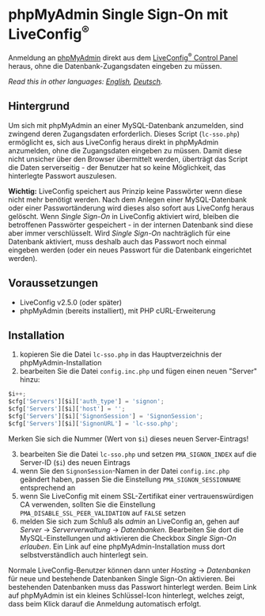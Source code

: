 # phpMyAdmin Single Sign-On mit LiveConfig<sup>®</sup>
Anmeldung an [phpMyAdmin](https://www.phpmyadmin.net) direkt aus dem [LiveConfig<sup>®</sup> Control Panel](https://www.liveconfig.com) heraus, ohne die Datenbank-Zugangsdaten eingeben zu müssen.

*Read this in other languages: [English](README.md), [Deutsch](README.de.md).*

## Hintergrund
Um sich mit phpMyAdmin an einer MySQL-Datenbank anzumelden, sind zwingend deren Zugangsdaten erforderlich. Dieses Script (`lc-sso.php`) ermöglicht es, sich aus LiveConfig heraus direkt in phpMyAdmin anzumelden, ohne die Zugangsdaten eingeben zu müssen. Damit diese nicht unsicher über den Browser übermittelt werden, überträgt das Script die Daten serverseitig - der Benutzer hat so keine Möglichkeit, das hinterlegte Passwort auszulesen.

**Wichtig:** LiveConfig speichert aus Prinzip keine Passwörter wenn diese nicht mehr benötigt werden. Nach dem Anlegen einer MySQL-Datenbank oder einer Passwortänderung wird dieses also sofort aus LiveConfg heraus gelöscht. Wenn *Single Sign-On* in LiveConfig aktiviert wird, bleiben die betroffenen Passwörter gespeichert - in der internen Datenbank sind diese aber immer verschlüsselt. Wird *Single Sign-On* nachträglich für eine Datenbank aktiviert, muss deshalb auch das Passwort noch einmal eingeben werden (oder ein neues Passwort für die Datenbank eingerichtet werden).

## Voraussetzungen
* LiveConfig v2.5.0 (oder später)
* phpMyAdmin (bereits installiert), mit PHP cURL-Erweiterung

## Installation
1. kopieren Sie die Datei `lc-sso.php` in das Hauptverzeichnis der phpMyAdmin-Installation
2. bearbeiten Sie die Datei `config.inc.php` und fügen einen neuen "Server" hinzu:

```javascript
$i++;
$cfg['Servers'][$i]['auth_type'] = 'signon';
$cfg['Servers'][$i]['host'] = '';
$cfg['Servers'][$i]['SignonSession'] = 'SignonSession';
$cfg['Servers'][$i]['SignonURL'] = 'lc-sso.php';
```

   Merken Sie sich die Nummer (Wert von `$i`) dieses neuen Server-Eintrags!

3. bearbeiten Sie die Datei `lc-sso.php` und setzen `PMA_SIGNON_INDEX` auf die Server-ID (`$i`) des neuen Eintrags
4. wenn Sie den `SignonSession`-Namen in der Datei `config.inc.php` geändert haben, passen Sie die Einstellung `PMA_SIGNON_SESSIONNAME` entsprechend an
5. wenn Sie LiveConfig mit einem SSL-Zertifikat einer vertrauenswürdigen CA verwenden, sollten Sie die Einstellung `PMA_DISABLE_SSL_PEER_VALIDATION` auf `FALSE` setzen
6. melden Sie sich zum Schluß als *admin* an LiveConfig an, gehen auf *Server* -> *Serververwaltung* -> *Datenbanken*. Bearbeiten Sie dort die MySQL-Einstellungen und aktivieren die Checkbox *Single Sign-On erlauben*. Ein Link auf eine phpMyAdmin-Installation muss dort selbstverständlich auch hinterlegt sein.

Normale LiveConfig-Benutzer können dann unter *Hosting* -> *Datenbanken* für neue und bestehende Datenbanken Single Sign-On aktivieren. Bei bestehenden Datenbanken muss das Passwort hinterlegt werden.
Beim Link auf phpMyAdmin ist ein kleines Schlüssel-Icon hinterlegt, welches zeigt, dass beim Klick darauf die Anmeldung automatisch erfolgt.
